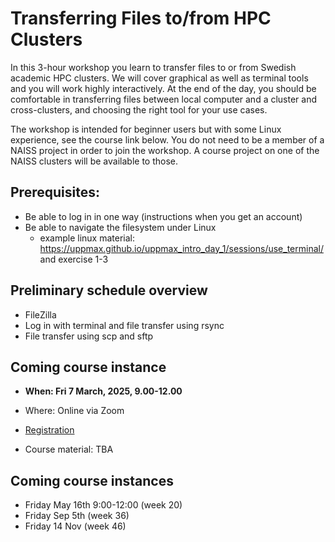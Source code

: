 # Transferring Files to/from HPC Clusters

In this 3-hour workshop you learn to transfer files to or from Swedish academic HPC clusters. We will cover graphical as well as terminal tools and you will work highly interactively. At the end of the day, you should be comfortable in transferring files between local computer and a cluster and cross-clusters, and choosing the right tool for your use cases.

The workshop is intended for beginner users but with some Linux experience, see the course link below. You do not need to be a member of a NAISS project in order to join the workshop. A course project on one of the NAISS clusters will be available to those.

## Prerequisites:

- Be able to log in in one way (instructions when you get an account)
- Be able to navigate the filesystem under Linux
    - example linux material: https://uppmax.github.io/uppmax_intro_day_1/sessions/use_terminal/ and exercise 1-3
 
## Preliminary schedule overview

- FileZilla
- Log in with terminal and file transfer using rsync
- File transfer using scp and sftp

## Coming course instance

- **When: Fri 7 March, 2025, 9.00-12.00**
- Where: Online via Zoom

- [Registration](https://forms.gle/LuQBE3u2NbpqnThVA)

- Course material: TBA

## Coming course instances

- Friday May 16th 9:00-12:00 (week 20)
- Friday Sep 5th (week 36)
- Friday 14 Nov (week 46)
